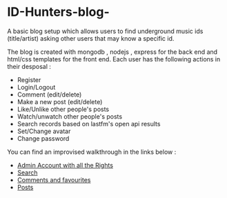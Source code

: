 # ID-Hunters-blog-

A basic blog setup which allows users to find underground music ids (title/artist) asking other users that may know a specific id.

The blog is created with mongodb , nodejs , express for the back end and html/css templates for the front end.
Each user has the following actions in their desposal :

* Register
* Login/Logout
* Comment (edit/delete)
* Make a new post (edit/delete)
* Like/Unlike other people's posts
* Watch/unwatch other people's posts
* Search records based on lastfm's open api results
* Set/Change avatar
* Change password




You can find an improvised walkthrough in the links below : 
* [Admin Account with all the Rights](http://media.giphy.com/media/VGtTVz1HBm8wLZk6m9/source.mp4)
* [Search](https://media.giphy.com/media/IhnItNUReyht1pFPI3/source.mp4)
* [Comments and favourites](https://media.giphy.com/media/f3v200mmL9TFo4snT3/source.mp4)
* [Posts](https://media.giphy.com/media/Kfrt60m2Sf5XsIuoBD/source.mp4)
